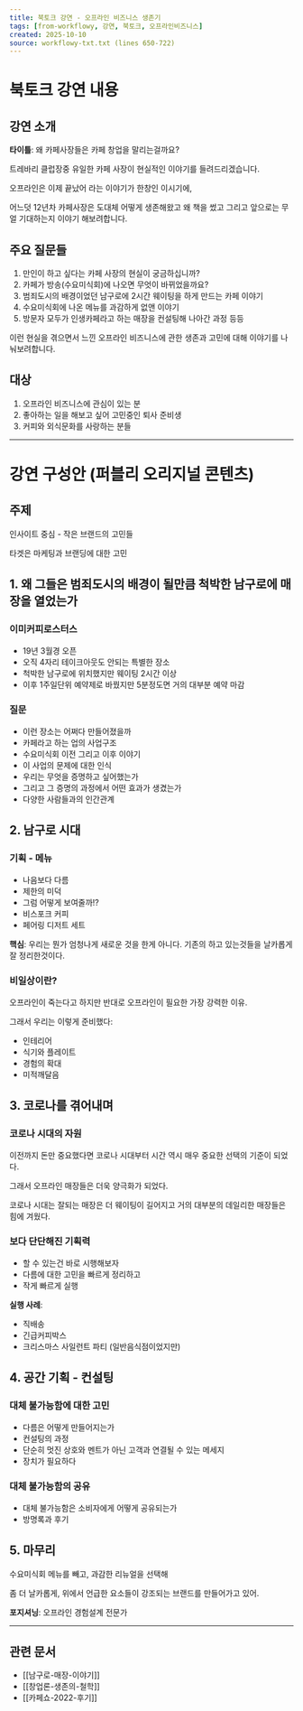 ```yaml
---
title: 북토크 강연 - 오프라인 비즈니스 생존기
tags: [from-workflowy, 강연, 북토크, 오프라인비즈니스]
created: 2025-10-10
source: workflowy-txt.txt (lines 650-722)
---
```


# 북토크 강연 내용

## 강연 소개

**타이틀**: 왜 카페사장들은 카페 창업을 말리는걸까요?

트레바리 클럽장중 유일한 카페 사장이 현실적인 이야기를 들려드리겠습니다.

오프라인은 이제 끝났어 라는 이야기가 한창인 이시기에,

어느덧 12년차 카페사장은 도대체 어떻게 생존해왔고 왜 책을 썼고 그리고 앞으로는 무얼 기대하는지 이야기 해보려합니다.

## 주요 질문들

1. 만인이 하고 싶다는 카페 사장의 현실이 궁금하십니까?
2. 카페가 방송(수요미식회)에 나오면 무엇이 바뀌었을까요?
3. 범죄도시의 배경이었던 남구로에 2시간 웨이팅을 하게 만드는 카페 이야기
4. 수요미식회에 나온 메뉴를 과감하게 없앤 이야기
5. 방문자 모두가 인생카페라고 하는 매장을 컨설팅해 나아간 과정 등등

이런 현실을 겪으면서 느낀 오프라인 비즈니스에 관한 생존과 고민에 대해 이야기를 나눠보려합니다.

## 대상

1. 오프라인 비즈니스에 관심이 있는 분
2. 좋아하는 일을 해보고 싶어 고민중인 퇴사 준비생
3. 커피와 외식문화를 사랑하는 분들

---

# 강연 구성안 (퍼블리 오리지널 콘텐츠)

## 주제
인사이트 중심 - 작은 브랜드의 고민들

타겟은 마케팅과 브랜딩에 대한 고민

## 1. 왜 그들은 범죄도시의 배경이 될만큼 척박한 남구로에 매장을 열었는가

### 이미커피로스터스
- 19년 3월경 오픈
- 오직 4자리 테이크아웃도 안되는 특별한 장소
- 척박한 남구로에 위치했지만 웨이팅 2시간 이상
- 이후 1주일단위 예약제로 바꿨지만 5분정도면 거의 대부분 예약 마감

### 질문
- 이런 장소는 어쩌다 만들어졌을까
- 카페라고 하는 업의 사업구조
- 수요미식회 이전 그리고 이후 이야기
- 이 사업의 문제에 대한 인식
- 우리는 무엇을 증명하고 싶어했는가
- 그리고 그 증명의 과정에서 어떤 효과가 생겼는가
- 다양한 사람들과의 인간관계

## 2. 남구로 시대

### 기획 - 메뉴
- 나음보다 다름
- 제한의 미덕
- 그럼 어떻게 보여줄까!?
- 비스포크 커피
- 페어링 디저트 세트

**핵심**: 우리는 뭔가 엄청나게 새로운 것을 한게 아니다. 기존의 하고 있는것들을 날카롭게 잘 정리한것이다.

### 비일상이란?
오프라인이 죽는다고 하지만 반대로 오프라인이 필요한 가장 강력한 이유.

그래서 우리는 이렇게 준비했다:
- 인테리어
- 식기와 플레이트
- 경험의 확대
- 미적깨달음

## 3. 코로나를 겪어내며

### 코로나 시대의 자원
이전까지 돈만 중요했다면 코로나 시대부터 시간 역시 매우 중요한 선택의 기준이 되었다.

그래서 오프라인 매장들은 더욱 양극화가 되었다.

코로나 시대는 잘되는 매장은 더 웨이팅이 길어지고 거의 대부분의 데일리한 매장들은 힘에 겨웠다.

### 보다 단단해진 기획력
- 할 수 있는건 바로 시행해보자
- 다름에 대한 고민을 빠르게 정리하고
- 작게 빠르게 실행

**실행 사례**:
- 직배송
- 긴급커피박스
- 크리스마스 사일런트 파티 (일반음식점이었지만)

## 4. 공간 기획 - 컨설팅

### 대체 불가능함에 대한 고민
- 다름은 어떻게 만들어지는가
- 컨설팅의 과정
- 단순히 멋진 상호와 멘트가 아닌 고객과 연결될 수 있는 메세지
- 장치가 필요하다

### 대체 불가능함의 공유
- 대체 불가능함은 소비자에게 어떻게 공유되는가
- 방명록과 후기

## 5. 마무리

수요미식회 메뉴를 빼고, 과감한 리뉴얼을 선택해

좀 더 날카롭게, 위에서 언급한 요소들이 강조되는 브랜드를 만들어가고 있어.

**포지셔닝**: 오프라인 경험설계 전문가

---

## 관련 문서
- [[남구로-매장-이야기]]
- [[창업론-생존의-철학]]
- [[카페쇼-2022-후기]]

